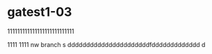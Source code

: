 # gatest1-03
111111111111111111111111111

1111
1111
 nw branch
s
ddddddddddddddddddddddfddddddddddddd
d
